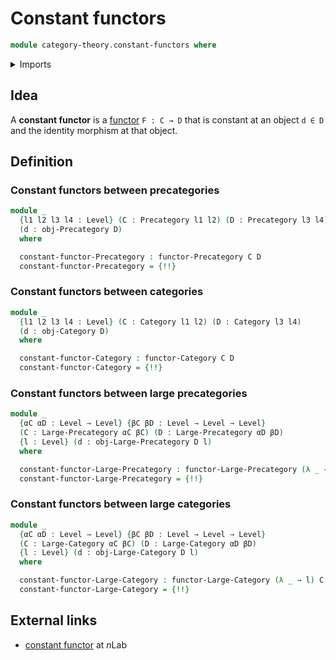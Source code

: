 # Constant functors

```agda
module category-theory.constant-functors where
```

<details><summary>Imports</summary>

```agda
open import category-theory.categories
open import category-theory.functors-categories
open import category-theory.functors-large-categories
open import category-theory.functors-large-precategories
open import category-theory.functors-precategories
open import category-theory.large-categories
open import category-theory.large-precategories
open import category-theory.precategories

open import foundation.dependent-pair-types
open import foundation.homotopies
open import foundation.identity-types
open import foundation.universe-levels
```

</details>

## Idea

A **constant functor** is a [functor](category-theory.functors-categories.md)
`F : C → D` that is constant at an object `d ∈ D` and the identity morphism at
that object.

## Definition

### Constant functors between precategories

```agda
module _
  {l1 l2 l3 l4 : Level} (C : Precategory l1 l2) (D : Precategory l3 l4)
  (d : obj-Precategory D)
  where

  constant-functor-Precategory : functor-Precategory C D
  constant-functor-Precategory = {!!}
```

### Constant functors between categories

```agda
module _
  {l1 l2 l3 l4 : Level} (C : Category l1 l2) (D : Category l3 l4)
  (d : obj-Category D)
  where

  constant-functor-Category : functor-Category C D
  constant-functor-Category = {!!}
```

### Constant functors between large precategories

```agda
module _
  {αC αD : Level → Level} {βC βD : Level → Level → Level}
  (C : Large-Precategory αC βC) (D : Large-Precategory αD βD)
  {l : Level} (d : obj-Large-Precategory D l)
  where

  constant-functor-Large-Precategory : functor-Large-Precategory (λ _ → l) C D
  constant-functor-Large-Precategory = {!!}
```

### Constant functors between large categories

```agda
module _
  {αC αD : Level → Level} {βC βD : Level → Level → Level}
  (C : Large-Category αC βC) (D : Large-Category αD βD)
  {l : Level} (d : obj-Large-Category D l)
  where

  constant-functor-Large-Category : functor-Large-Category (λ _ → l) C D
  constant-functor-Large-Category = {!!}
```

## External links

- [constant functor](https://ncatlab.org/nlab/show/constant+functor) at $n$Lab
